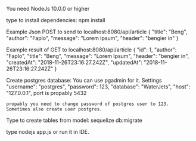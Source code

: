 You need NodeJs 10.0.0 or higher

type to install dependencies:
npm install

Example Json POST to send to localhost:8080/api/article
{
	"title": "Beng",
	"author": "Faplo",
	"message": "Lorem Ipsum",
	"header": "bengier in"
}


Example result of GET to localhost:8080/api/article
{
    "id": 1,
    "author": "Faplo",
    "title": "Beng",
    "message": "Lorem Ipsum",
    "header": "bengier in",
    "createdAt": "2018-11-26T23:16:27.242Z",
    "updatedAt": "2018-11-26T23:16:27.242Z"
}

Create postgres database:
	You can use pgadmin for it. Settings
	 "username": "postgres",
    "password": 123,
    "database": "WaterJets",
    "host": "127.0.0.1",
    port is propably 5432

    propably you need to change password of postgres user to 123. Sometimes also create user postgres.

Type to create tables from model:
sequelize db:migrate

type nodejs app.js   or run it in IDE.